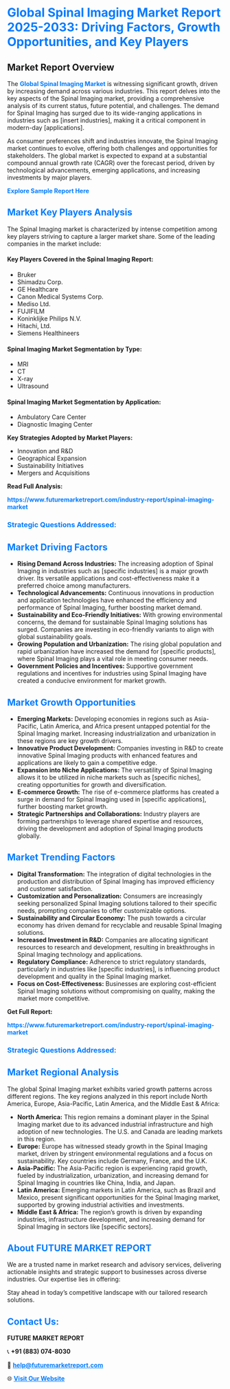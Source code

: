 <h1 style="color: #007BFF;">Global Spinal Imaging Market Report 2025-2033: Driving Factors, Growth Opportunities, and Key Players</h1>

<section id="overview">
<h2>Market Report Overview</h2>
<p>The <a href="https://www.futuremarketreport.com/industry-report/spinal-imaging-market" style="color: #007BFF; text-decoration: none;"><strong>Global Spinal Imaging Market</strong></a> is witnessing significant growth, driven by increasing demand across various industries. This report delves into the key aspects of the Spinal Imaging market, providing a comprehensive analysis of its current status, future potential, and challenges. The demand for Spinal Imaging has surged due to its wide-ranging applications in industries such as [insert industries], making it a critical component in modern-day [applications].</p>
<p>As consumer preferences shift and industries innovate, the Spinal Imaging market continues to evolve, offering both challenges and opportunities for stakeholders. The global market is expected to expand at a substantial compound annual growth rate (CAGR) over the forecast period, driven by technological advancements, emerging applications, and increasing investments by major players.</p>
</section>

<section id="overview">
<p><a href="https://www.futuremarketreport.com/request-sample/reportId=79898" style="color: #007BFF; text-decoration: none;"><strong>Explore Sample Report Here</strong></a></p>
</section>

<section id="key-players">
<h2 style="color: #007BFF;">Market Key Players Analysis</h2>
<p>The Spinal Imaging market is characterized by intense competition among key players striving to capture a larger market share. Some of the leading companies in the market include:</p>
<h4>Key Players Covered in the Spinal Imaging Report:</h4>
<ul><li>Bruker</li><li>Shimadzu Corp.</li><li>GE Healthcare</li><li>Canon Medical Systems Corp.</li><li>Mediso Ltd.</li><li>FUJIFILM</li><li>Koninklijke Philips N.V.</li><li>Hitachi, Ltd.</li><li>Siemens Healthineers</li></ul>
<h4>Spinal Imaging Market Segmentation by Type:</h4>
<ul><li>MRI</li><li>CT</li><li>X-ray</li><li>Ultrasound</li></ul>

<h4>Spinal Imaging Market Segmentation by Application:</h4>
<ul><li>Ambulatory Care Center</li><li>Diagnostic Imaging Center</li></ul>
<p><strong>Key Strategies Adopted by Market Players:</strong></p>
<ul>
<li>Innovation and R&D</li>
<li>Geographical Expansion</li>
<li>Sustainability Initiatives</li>
<li>Mergers and Acquisitions</li>
</ul>
</section>

<section>
<p><strong>Read Full Analysis: </strong></p><a href="https://www.futuremarketreport.com/industry-report/spinal-imaging-market" style="color: #007BFF; text-decoration: none;"><strong>https://www.futuremarketreport.com/industry-report/spinal-imaging-market</strong></a>
<h3 style="color: #007BFF;">Strategic Questions Addressed:</h3>
</section>

<section id="driving-factors">
<h2 style="color: #007BFF;">Market Driving Factors</h2>
<ul>
<li><strong>Rising Demand Across Industries:</strong> The increasing adoption of Spinal Imaging in industries such as [specific industries] is a major growth driver. Its versatile applications and cost-effectiveness make it a preferred choice among manufacturers.</li>
<li><strong>Technological Advancements:</strong> Continuous innovations in production and application technologies have enhanced the efficiency and performance of Spinal Imaging, further boosting market demand.</li>
<li><strong>Sustainability and Eco-Friendly Initiatives:</strong> With growing environmental concerns, the demand for sustainable Spinal Imaging solutions has surged. Companies are investing in eco-friendly variants to align with global sustainability goals.</li>
<li><strong>Growing Population and Urbanization:</strong> The rising global population and rapid urbanization have increased the demand for [specific products], where Spinal Imaging plays a vital role in meeting consumer needs.</li>
<li><strong>Government Policies and Incentives:</strong> Supportive government regulations and incentives for industries using Spinal Imaging have created a conducive environment for market growth.</li>
</ul>
</section>

<section id="growth-opportunities">
<h2 style="color: #007BFF;">Market Growth Opportunities</h2>
<ul>
<li><strong>Emerging Markets:</strong> Developing economies in regions such as Asia-Pacific, Latin America, and Africa present untapped potential for the Spinal Imaging market. Increasing industrialization and urbanization in these regions are key growth drivers.</li>
<li><strong>Innovative Product Development:</strong> Companies investing in R&D to create innovative Spinal Imaging products with enhanced features and applications are likely to gain a competitive edge.</li>
<li><strong>Expansion into Niche Applications:</strong> The versatility of Spinal Imaging allows it to be utilized in niche markets such as [specific niches], creating opportunities for growth and diversification.</li>
<li><strong>E-commerce Growth:</strong> The rise of e-commerce platforms has created a surge in demand for Spinal Imaging used in [specific applications], further boosting market growth.</li>
<li><strong>Strategic Partnerships and Collaborations:</strong> Industry players are forming partnerships to leverage shared expertise and resources, driving the development and adoption of Spinal Imaging products globally.</li>
</ul>
</section>

<section id="trending-factors">
<h2 style="color: #007BFF;">Market Trending Factors</h2>
<ul>
<li><strong>Digital Transformation:</strong> The integration of digital technologies in the production and distribution of Spinal Imaging has improved efficiency and customer satisfaction.</li>
<li><strong>Customization and Personalization:</strong> Consumers are increasingly seeking personalized Spinal Imaging solutions tailored to their specific needs, prompting companies to offer customizable options.</li>
<li><strong>Sustainability and Circular Economy:</strong> The push towards a circular economy has driven demand for recyclable and reusable Spinal Imaging solutions.</li>
<li><strong>Increased Investment in R&D:</strong> Companies are allocating significant resources to research and development, resulting in breakthroughs in Spinal Imaging technology and applications.</li>
<li><strong>Regulatory Compliance:</strong> Adherence to strict regulatory standards, particularly in industries like [specific industries], is influencing product development and quality in the Spinal Imaging market.</li>
<li><strong>Focus on Cost-Effectiveness:</strong> Businesses are exploring cost-efficient Spinal Imaging solutions without compromising on quality, making the market more competitive.</li>
</ul>
</section>

<section>
<p><strong>Get Full Report: </strong></p><a href="https://www.futuremarketreport.com/industry-report/spinal-imaging-market" style="color: #007BFF; text-decoration: none;"><strong>https://www.futuremarketreport.com/industry-report/spinal-imaging-market</strong></a>
<h3 style="color: #007BFF;">Strategic Questions Addressed:</h3>
</section>


<section id="regional-analysis">
<h2 style="color: #007BFF;">Market Regional Analysis</h2>
<p>The global Spinal Imaging market exhibits varied growth patterns across different regions. The key regions analyzed in this report include North America, Europe, Asia-Pacific, Latin America, and the Middle East & Africa:</p>
<ul>
<li><strong>North America:</strong> This region remains a dominant player in the Spinal Imaging market due to its advanced industrial infrastructure and high adoption of new technologies. The U.S. and Canada are leading markets in this region.</li>
<li><strong>Europe:</strong> Europe has witnessed steady growth in the Spinal Imaging market, driven by stringent environmental regulations and a focus on sustainability. Key countries include Germany, France, and the U.K.</li>
<li><strong>Asia-Pacific:</strong> The Asia-Pacific region is experiencing rapid growth, fueled by industrialization, urbanization, and increasing demand for Spinal Imaging in countries like China, India, and Japan.</li>
<li><strong>Latin America:</strong> Emerging markets in Latin America, such as Brazil and Mexico, present significant opportunities for the Spinal Imaging market, supported by growing industrial activities and investments.</li>
<li><strong>Middle East & Africa:</strong> The region’s growth is driven by expanding industries, infrastructure development, and increasing demand for Spinal Imaging in sectors like [specific sectors].</li>
</ul>
</section>

<footer>
<h2 style="color: #007BFF;">About FUTURE MARKET REPORT</h2>
<p>We are a trusted name in market research and advisory services, delivering actionable insights and strategic support to businesses across diverse industries. Our expertise lies in offering:</p>

<p>Stay ahead in today’s competitive landscape with our tailored research solutions.</p>

<h2 style="color: #007BFF;">Contact Us:</h2>
<p><strong>FUTURE MARKET REPORT</strong></p>
<p>📞 <strong>+91 (883) 074-8030</strong></p>
<p>📧 <strong><a href="mailto:help@futuremarketreport.com" style="color: #007BFF;">help@futuremarketreport.com</a></strong></p>
<p>🌐 <strong><a href="https://www.futuremarketreport.com/" style="color: #007BFF;">Visit Our Website</a></strong></p>
</footer>